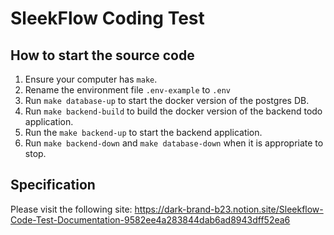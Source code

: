# SleekFlow Coding Test

## How to start the source code
1. Ensure your computer has `make`.
2. Rename the environment file `.env-example` to `.env`
3. Run `make database-up` to start the docker version of the postgres DB.
4. Run `make backend-build` to build the docker version of the backend todo application.
5. Run the `make backend-up` to start the backend application.
6. Run `make backend-down` and `make database-down` when it is appropriate to stop.

## Specification
Please visit the following site: https://dark-brand-b23.notion.site/Sleekflow-Code-Test-Documentation-9582ee4a283844dab6ad8943dff52ea6
